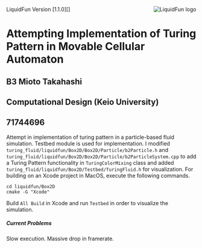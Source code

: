 <img src="liquidfun/Box2D/Documentation/Programmers-Guide/html/liquidfun-logo-square-small.png"
alt="LiquidFun logo" style="float:right;" />

LiquidFun Version [1.1.0][]

# Attempting Implementation of Turing Pattern in Movable Cellular Automaton
## B3 Mioto Takahashi
## Computational Design (Keio University)
## 71744696

Attempt in implementation of turing pattern in a particle-based fluid simulation. Testbed module is used for implementation.
I modified `turing_fluid⁩/liquidfun/Box2D⁩/Box2D⁩/Particle⁩/b2Particle.h` and `turing_fluid⁩/liquidfun/Box2D⁩/Box2D⁩/Particle⁩/b2ParticleSystem.cpp` to add a Turing Pattern functionality in `TuringColorMixing`  class and added `turing_fluid⁩/liquidfun/Box2D⁩/Testbed/TuringFluid.h` for visualization.
For building on an Xcode project in MacOS, execute the following commands.
```
cd liquidfun/Box2D
cmake -G "Xcode"
```
Build `All Build` in Xcode and run `Testbed` in order to visualize the simulation.

##### Current Problems
Slow execution. Massive drop in framerate.
